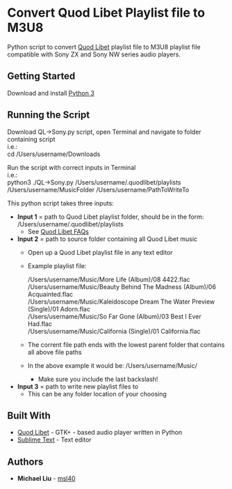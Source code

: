 # Convert Quod Libet Playlist file to M3U8

Python script to convert [Quod Libet](https://quodlibet.readthedocs.io/en/latest/#) playlist file to M3U8 playlist file compatible with Sony ZX and Sony NW series audio players.

## Getting Started

Download and install [Python 3](https://www.python.org/downloads/)

## Running the Script

Download QL->Sony.py script, open Terminal and navigate to folder containing script  
i.e.:  
	cd /Users/username/Downloads


Run the script with correct inputs in Terminal  
i.e.:  
	python3 ./QL-\>Sony.py /Users/username/.quodlibet/playlists /Users/username/MusicFolder /Users/username/PathToWriteTo


This python script takes three inputs:

* **Input 1** = path to Quod Libet playlist folder, should be in the form:  
	/Users/username/.quodlibet/playlists  
	- See [Quod Libet FAQs](https://quodlibet.readthedocs.io/en/latest/guide/faq.html)
* **Input 2** = path to source folder containing all Quod Libet music
	- Open up a Quod Libet playlist file in any text editor
	- Example playlist file:
	
		/Users/username/Music/More Life (Album)/08 4422.flac  
		/Users/username/Music/Beauty Behind The Madness (Album)/06 Acquainted.flac  
		/Users/username/Music/Kaleidoscope Dream The Water Preview (Single)/01 Adorn.flac  
		/Users/username/Music/So Far Gone (Album)/03 Best I Ever Had.flac  
		/Users/username/Music/California (Single)/01 California.flac  
	
	- The corrent file path ends with the lowest parent folder that contains all above file paths
	- In the above example it would be: /Users/username/Music/
		* Make sure you include the last backslash!
* **Input 3** = path to write new playlist files to
	- This can be any folder location of your choosing

## Built With

* [Quod Libet](https://quodlibet.readthedocs.io/en/latest/#) - GTK+ - based audio player written in Python
* [Sublime Text](https://www.sublimetext.com/) - Text editor


## Authors

* **Michael Liu** - [msl40](https://github.com/msl40)

